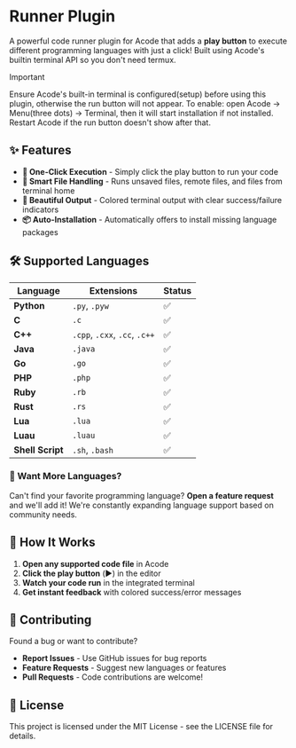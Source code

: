 # Runner Plugin

A powerful code runner plugin for Acode that adds a **play button** to execute different programming languages with just a click! Built using Acode's builtin terminal API so you don't need termux.

> [!Important]
> Ensure Acode's built-in terminal is configured(setup) before using this plugin, otherwise the run button will not appear.
> To enable: open Acode → Menu(three dots) → Terminal, then it will start installation if not installed. Restart Acode if the run button doesn't show after that.

## ✨ Features

- **🎯 One-Click Execution** - Simply click the play button to run your code
- **💾 Smart File Handling** - Runs unsaved files, remote files, and files from terminal home
- **🎨 Beautiful Output** - Colored terminal output with clear success/failure indicators
- **📦 Auto-Installation** - Automatically offers to install missing language packages

## 🛠️ Supported Languages

| Language | Extensions | Status |
|----------|------------|--------|
| **Python** | `.py`, `.pyw` | ✅ |
| **C** | `.c` | ✅ |
| **C++** | `.cpp`, `.cxx`, `.cc`, `.c++` | ✅ |
| **Java** | `.java` | ✅ |
| **Go** | `.go` | ✅ |
| **PHP** | `.php` | ✅ |
| **Ruby** | `.rb` | ✅ |
| **Rust** | `.rs` | ✅ |
| **Lua** | `.lua` | ✅ |
| **Luau** | `.luau` | ✅ |
| **Shell Script** | `.sh`, `.bash` | ✅ |

### 🔮 Want More Languages?

Can't find your favorite programming language? **Open a feature request** and we'll add it! We're constantly expanding language support based on community needs.

## 🚀 How It Works

1. **Open any supported code file** in Acode
2. **Click the play button** (▶️) in the editor
3. **Watch your code run** in the integrated terminal
4. **Get instant feedback** with colored success/error messages


## 🤝 Contributing

Found a bug or want to contribute? 
- **Report Issues** - Use GitHub issues for bug reports
- **Feature Requests** - Suggest new languages or features
- **Pull Requests** - Code contributions are welcome!

## 📝 License

This project is licensed under the MIT License - see the LICENSE file for details.
